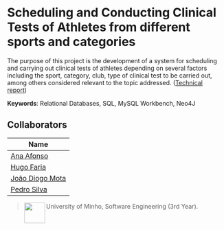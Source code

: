# Scheduling and Conducting Clinical Tests of Athletes from different sports and categories

The purpose of this project is the development of a system for scheduling and carrying out clinical tests of athletes depending on several factors including the sport, category, club, type of clinical test to be carried out, among others considered relevant to the topic addressed. ([Technical report](https://github.com/JoaoDiogoMota/database-management/blob/master/Testes_Clinicos/BD-2019-TP6(G4).pdf))

**Keywords**: Relational Databases, SQL, MySQL Workbench, Neo4J
 
## Collaborators

| Name            	|
|-----------------	|
| [Ana Afonso](https://github.com/AnaBeatriz2)	|
| [Hugo Faria](https://github.com/KHiro13)       	|
| [João Diogo Mota](https://github.com/JoaoDiogoMota)  	|
| [Pedro Silva](https://github.com/PSilva3)   	|

> <img src="https://seeklogo.com/images/U/Universidade_do_Minho-logo-CB2F98451C-seeklogo.com.png" align="left" height="48" width="48" > University of Minho, Software Engineering (3rd Year).
